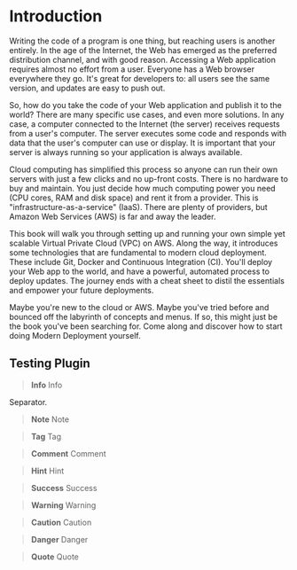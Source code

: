 # Introduction

Writing the code of a program is one thing, but reaching users is another entirely. In the age of the Internet, the Web has emerged as the preferred distribution channel, and with good reason. Accessing a Web application requires almost no effort from a user. Everyone has a Web browser everywhere they go. It's great for developers to: all users see the same version, and updates are easy to push out.

So, how do you take the code of your Web application and publish it to the world? There are many specific use cases, and even more solutions. In any case, a computer connected to the Internet (the server) receives requests from a user's computer. The server executes some code and responds with data that the user's computer can use or display. It is important that your server is always running so your application is always available.

Cloud computing has simplified this process so anyone can run their own servers with just a few clicks and no up-front costs. There is no hardware to buy and maintain. You just decide how much computing power you need (CPU cores, RAM and disk space) and rent it from a provider. This is "infrastructure-as-a-service" (IaaS). There are plenty of providers, but Amazon Web Services (AWS) is far and away the leader.

This book will walk you through setting up and running your own simple yet scalable Virtual Private Cloud (VPC) on AWS. Along the way, it introduces some technologies that are fundamental to modern cloud deployment. These include Git, Docker and Continuous Integration (CI). You'll deploy your Web app to the world, and have a powerful, automated process to deploy updates. The journey ends with a cheat sheet to distil the essentials and empower your future deployments.

Maybe you're new to the cloud or AWS. Maybe you've tried before and bounced off the labyrinth of concepts and menus. If so, this might just be the book you've been searching for. Come along and discover how to start doing Modern Deployment yourself.

## Testing Plugin

> **Info** Info

Separator.

> **Note** Note


> **Tag** Tag


> **Comment** Comment

> **Hint** Hint

> **Success** Success

> **Warning** Warning

> **Caution** Caution

> **Danger** Danger

> **Quote** Quote
